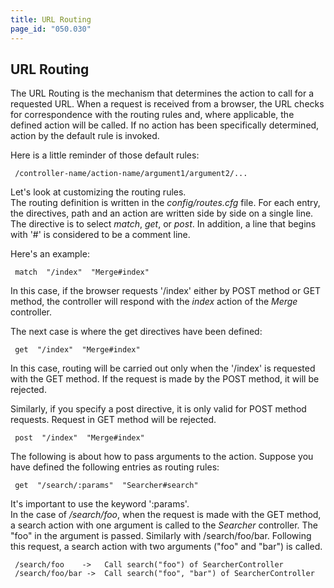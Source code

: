 ```yaml
---
title: URL Routing
page_id: "050.030"
---
```


## URL Routing

The URL Routing is the mechanism that determines the action to call for a requested URL. When a request is received from a browser, the URL checks for correspondence with the routing rules and, where applicable, the defined action will be called. If no action has been specifically determined, action by the default rule is invoked.
 
Here is a little reminder of those default rules:

```
 /controller-name/action-name/argument1/argument2/...
```

Let's look at customizing the routing rules.<br>
The routing definition is written in the *config/routes.cfg* file. For each entry, the directives, path and an action are written side by side on a single line. The directive is to select *match*, *get*, or *post*.
In addition, a line that begins with '#' is considered to be a comment line.
 
Here's an example:

```
 match  "/index"  "Merge#index"
```

In this case, if the browser requests '/index' either by POST method or GET method, the controller will respond with the *index* action of the *Merge* controller. 

The next case is where the get directives have been defined:

```
 get  "/index"  "Merge#index"
```

In this case, routing will be carried out only when the '/index' is requested with the GET method. If the request is made by the POST method, it will be rejected.
 
Similarly, if you specify a post directive, it is only valid for POST method requests. Request in GET method will be rejected.

```
 post  "/index"  "Merge#index"
``` 

The following is about how to pass arguments to the action. Suppose you have defined the following entries as routing rules:

```
 get  "/search/:params"  "Searcher#search"
```

It's important to use the keyword ':params'.<br>
In the case of */search/foo*, when the request is made with the GET method, a search action with one argument is called to the *Searcher* controller. The "foo" in the argument is passed.
Similarly with /search/foo/bar. Following this request, a search action with two arguments ("foo" and "bar") is called.

```
 /search/foo    ->   Call search("foo") of SearcherController
 /search/foo/bar ->  Call search("foo", "bar") of SearcherController
```